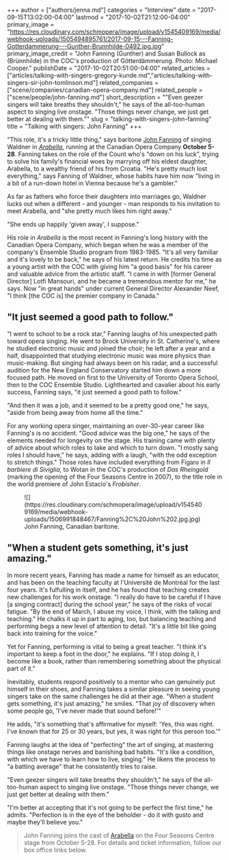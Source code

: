 +++
author = ["authors/jenna.md"]
categories = "Interview"
date = "2017-09-15T13:02:00-04:00"
lastmod = "2017-10-02T21:12:00-04:00"
primary_image = "https://res.cloudinary.com/schmopera/image/upload/v1545409169/media/webhook-uploads/1505494895761/2017-09-15---Fanning-Gotterdammerung---Gunther-Brunnhilde-0492.jpg.jpg"
primary_image_credit = "John Fanning (Gunther) and Susan Bullock as (Brünnhilde) in the COC's production of Götterdämmerung. Photo: Michael Cooper."
publishDate = "2017-10-02T20:51:00-04:00"
related_articles = ["articles/talking-with-singers-gregory-kunde.md","articles/talking-with-singers-sir-john-tomlinson.md"]
related_companies = ["scene/companies/canadian-opera-company.md"]
related_people = ["scene/people/john-fanning.md"]
short_description = "&quot;Even geezer singers will take breaths they shouldn&#039;t,&quot; he says of the all-too-human aspect to singing live onstage. &quot;Those things never change, we just get better at dealing with them.&quot;"
slug = "talking-with-singers-john-fanning"
title = "Talking with singers: John Fanning"
+++

"This role, it's a tricky little thing," says baritone [John Fanning](/scene/people/john-fanning/) of singing Waldner in [*Arabella*](http://coc.ca/PerformancesAndTickets/1718Season/Arabella.aspx), running at the Canadian Opera Company **October 5-28**. Fanning takes on the role of the Count who's "down on his luck", trying to solve his family's financial woes by marrying off his eldest daughter, Arabella, to a wealthy friend of his from Croatia. "He's pretty much lost everything," says Fanning of Waldner, whose habits have him now "living in a bit of a run-down hotel in Vienna because he's a gambler."

As far as fathers who force their daughters into marriages go, Waldner lucks out when a different - and younger - man responds to his invitation to meet Arabella, and "she pretty much likes him right away."

"She ends up happily 'given away', I suppose."

His role in *Arabella* is the most recent in Fanning's long history with the Canadian Opera Company, which began when he was a member of the company's Ensemble Studio program from 1983-1985. "It's all very familiar and it's lovely to be back," he says of his latest return. He credits his time as a young artist with the COC with giving him "a good basis" for his career and valuable advice from the artistic staff. "I came in with [former General Director] Lotfi Mansouri, and he became a tremendous mentor for me," he says. Now "in great hands" under current General Director Alexander Neef, "I think [the COC is] the premier company in Canada."

## "It just seemed a good path to follow."

"I went to school to be a rock star," Fanning laughs of his unexpected path toward opera singing. He went to Brock University in St. Catherine's, where he studied electronic music and joined the choir; he left after a year and a half, disappointed that studying electronic music was more physics than music-making. But singing had always been on his radar, and a successful audition for the New England Conservatory started him down a more focused path. He moved on first to the University of Toronto Opera School, then to the COC Ensemble Studio. Lighthearted and cavalier about his early success, Fanning says, "it just seemed a good path to follow."

"And then it was a job, and it seemed to be a pretty good one," he says, "aside from being away from home all the time."

For any working opera singer, maintaining an over-30-year career like Fanning's is no accident. "Good advice was the big one," he says of the elements needed for longevity on the stage. His training came with plenty of advice about which roles to take and which to turn down. "I mostly sang roles I should have," he says, adding with a laugh, "with the odd exception to stretch things." Those roles have included everything from Figaro in *Il barbiere di Siviglia*, to Wotan in the COC's production of *Das Rheingold* (marking the opening of the Four Seasons Centre in 2007), to the title role in the world premiere of John Estacio's *Frobisher*.

<figure data-type="image">
![](https://res.cloudinary.com/schmopera/image/upload/v1545409169/media/webhook-uploads/1506991848467/Fanning%2C%20John%202.jpg.jpg)
<figcaption>John Fanning, Canadian baritone.</figcaption>
</figure>

## "When a student gets something, it's just amazing."

In more recent years, Fanning has made a name for himself as an educator, and has been on the teaching faculty at l'Université de Montréal for the last four years. It's fulfulling in itself, and he has found that teaching creates new challenges for his work onstage. "I really do have to be careful if I have [a singing contract] during the school year," he says of the risks of vocal fatigue. "By the end of March, I abuse my voice, I think, with the talking and teaching." He chalks it up in part to aging, too, but balancing teaching and performing begs a new level of attention to detail. "It's a little bit like going back into training for the voice."

Yet for Fanning, performing is vital to being a great teacher. "I think it's important to keep a foot in the door," he explains. "If I stop doing it, I become like a book, rather than remembering something about the physical part of it." 

Inevitably, students respond positively to a mentor who can genuinely put himself in their shoes, and Fanning takes a similar pleasure in seeing young singers take on the same challenges he did at their age. "When a student gets something, it's just amazing," he smiles. "That joy of discovery when some people go, 'I've never made that sound before!'"

He adds, "it's something that's affirmative for myself: 'Yes, this was right. I've known that for 25 or 30 years, but yes, it was right for this person too.'"

Fanning laughs at the idea of "perfecting" the art of singing, at mastering things like onstage nerves and banishing bad habits. "It's like a condition, with which we have to learn how to live, singing." He likens the process to "a batting average" that he consistently tries to raise.

"Even geezer singers will take breaths they shouldn't," he says of the all-too-human aspect to singing live onstage. "Those things never change, we just get better at dealing with them."

"I'm better at accepting that it's not going to be perfect the first time," he admits. "Perfection is in the eye of the beholder - do it with gusto and maybe they'll believe you."

>John Fanning joins the cast of [Arabella](http://coc.ca/PerformancesAndTickets/1718Season/Arabella.aspx) on the Four Seasons Centre stage from October 5-28. For details and ticket information, follow our box office links below.

